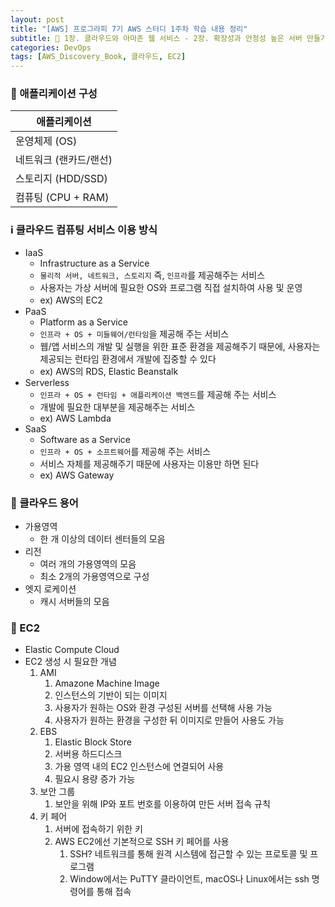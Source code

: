 ```yaml
---
layout: post
title: "[AWS] 프로그라피 7기 AWS 스터디 1주차 학습 내용 정리"
subtitle: 🔖 1장. 클라우드와 아마존 웹 서비스 - 2장. 확장성과 안정성 높은 서버 만들기
categories: DevOps
tags: [AWS_Discovery_Book, 클라우드, EC2]
---
```


### 🧩 애플리케이션 구성

| 애플리케이션           |
| ---------------------- |
| 운영체제 (OS)          |
| 네트워크 (랜카드/랜선) |
| 스토리지 (HDD/SSD)     |
| 컴퓨팅 (CPU + RAM)     |

### ℹ️ 클라우드 컴퓨팅 서비스 이용 방식

- IaaS
  - Infrastructure as a Service
  - `물리적 서버, 네트워크, 스토리지` 즉, `인프라`를 제공해주는 서비스
  - 사용자는 가상 서버에 필요한 OS와 프로그램 직접 설치하여 사용 및 운영
  - ex) AWS의 EC2
- PaaS
  - Platform as a Service
  - `인프라 + OS + 미들웨어/런타임`을 제공해 주는 서비스
  - 웹/앱 서비스의 개발 및 실행을 위한 표준 환경을 제공해주기 때문에, 사용자는 제공되는 런타임 환경에서 개발에 집중할 수 있다
  - ex) AWS의 RDS, Elastic Beanstalk
- Serverless
  - `인프라 + OS + 런타임 + 애플리케이션 백엔드`를 제공해 주는 서비스
  - 개발에 필요한 대부분을 제공해주는 서비스
  - ex) AWS Lambda
- SaaS
  - Software as a Service
  - `인프라 + OS + 소프트웨어`를 제공해 주는 서비스
  - 서비스 자체를 제공해주기 때문에 사용자는 이용만 하면 된다
  - ex) AWS Gateway

### 📍 클라우드 용어

- 가용영역
  - 한 개 이상의 데이터 센터들의 모음
- 리전
  - 여러 개의 가용영역의 모음
  - 최소 2개의 가용영역으로 구성
- 엣지 로케이션
  - 캐시 서버들의 모음

### 🎁 EC2

- Elastic Compute Cloud
- EC2 생성 시 필요한 개념
  1. AMI
     1. Amazone Machine Image
     2. 인스턴스의 기반이 되는 이미지
     3. 사용자가 원하는 OS와 환경 구성된 서버를 선택해 사용 가능
     4. 사용자가 원하는 환경을 구성한 뒤 이미지로 만들어 사용도 가능
  2. EBS
     1. Elastic Block Store
     2. 서버용 하드디스크
     3. 가용 영역 내의 EC2 인스턴스에 연결되어 사용
     4. 필요시 용량 증가 가능
  3. 보안 그룹
     1. 보안을 위해 IP와 포트 번호를 이용하여 만든 서버 접속 규칙
  4. 키 페어
     1. 서버에 접속하기 위한 키
     2. AWS EC2에선 기본적으로 SSH 키 페어를 사용
        1. SSH? 네트워크를 통해 원격 시스템에 접근할 수 있는 프로토콜 및 프로그램
        2. Window에서는 PuTTY 클라이언트, macOS나 Linux에서는 ssh 명령어를 통해 접속
